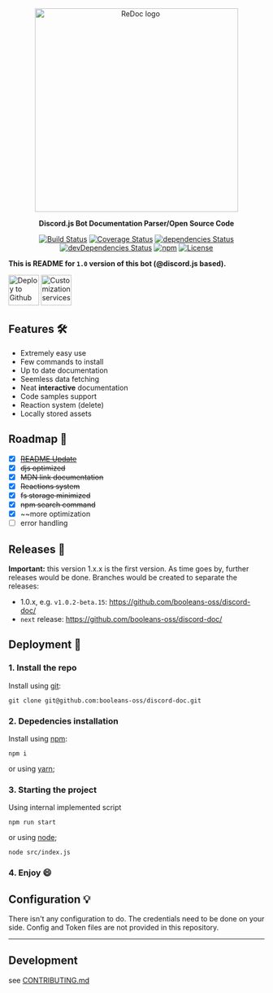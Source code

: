<div align="center">
  <img alt="ReDoc logo" src="https://www.pngfind.com/pngs/b/102-1026997_jeffy-discordjs-discord-js-logo-hd-png-download.png" width="400px" />

  **Discord.js Bot Documentation Parser/Open Source Code**

  [![Build Status](https://travis-ci.org/Redocly/redoc.svg?branch=master)](https://github.com/booleans-oss/discord-doc/) [![Coverage Status](https://coveralls.io/repos/Redocly/redoc/badge.svg?branch=master&service=github)](https://github.com/booleans-oss/discord-doc/) [![dependencies Status](https://david-dm.org/Redocly/redoc/status.svg)](https://github.com/booleans-oss/discord-doc/) [![devDependencies Status](https://david-dm.org/Redocly/redoc/dev-status.svg)](https://github.com/booleans-oss/discord-doc/) [![npm](http://img.shields.io/npm/v/redoc.svg)](https://www.npmjs.com/package/discord.js) [![License](https://img.shields.io/npm/l/redoc.svg)](https://github.com/booleans-oss/discord-doc/blob/master/LICENSE)


</div>

**This is README for `1.0` version of this bot (@discord.js based).**


[<img alt="Deploy to Github" src="http://i.imgur.com/YZmaqk3.png" height="60px">](https://github.com/booleans-oss/discord-doc/) [<img alt="Customization services" src="http://i.imgur.com/c4sUF7M.png" height="60px">](https://github.com/booleans-oss/discord-doc/)

## Features 🛠
- Extremely easy use
- Few commands to install
- Up to date documentation
- Seemless data fetching
- Neat **interactive** documentation <br>
- Code samples support <br>
- Reaction system (delete)
- Locally stored assets

## Roadmap 🏁
  - [x] ~~[README Update](https://github.com/booleans-oss/discord-doc/)~~
  - [x] ~~djs optimized~~
  - [x] ~~MDN link documentation~~
  - [x] ~~Reactions system~~
  - [x] ~~fs storage minimized~~
  - [x] ~~npm search command~~
  - [X] ~~more optimization
  - [ ] error handling

## Releases 🔴
**Important:** this version 1.x.x is the first version. As time goes by, further releases would be done. Branches would be created to separate the releases:
- 1.0.x, e.g. `v1.0.2-beta.15`: https://github.com/booleans-oss/discord-doc/ 
- `next` release: https://github.com/booleans-oss/discord-doc/

## Deployment 🌱

### 1. Install the repo
Install using [git](https://github.com/booleans-oss/discord-doc/):

    git clone git@github.com:booleans-oss/discord-doc.git

### 2. Depedencies installation
Install using [npm](https://docs.npmjs.com/getting-started/what-is-npm):

    npm i

or using [yarn](https://yarnpkg.com);

### 3. Starting the project
Using internal implemented script

    npm run start

or using [node](https://nodejs.com);

    node src/index.js


### 4. Enjoy :smile:

## Configuration 💡

There isn't any configuration to do. The credentials need to be done on your side. Config and Token files are not provided in this repository.

-----------
## Development
see [CONTRIBUTING.md](.github/CONTRIBUTING.md)
